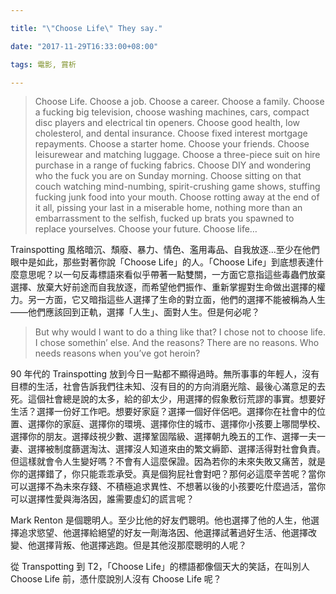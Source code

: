 ```yaml
---

title: "\"Choose Life\" They say."

date: "2017-11-29T16:33:00+08:00"

tags: 電影, 賞析

---
```


> Choose Life. Choose a job. Choose a career. Choose a family. Choose a fucking big television, choose washing machines, cars, compact disc players and electrical tin openers. Choose good health, low cholesterol, and dental insurance. Choose fixed interest mortgage repayments. Choose a starter home. Choose your friends. Choose leisurewear and matching luggage. Choose a three-piece suit on hire purchase in a range of fucking fabrics. Choose DIY and wondering who the fuck you are on Sunday morning. Choose sitting on that couch watching mind-numbing, spirit-crushing game shows, stuffing fucking junk food into your mouth. Choose rotting away at the end of it all, pissing your last in a miserable home, nothing more than an embarrassment to the selfish, fucked up brats you spawned to replace yourselves. Choose your future. Choose life…

Trainspotting 風格暗沉、頹廢、暴力、情色、濫用毒品、自我放逐...至少在他們眼中是如此，那些對著你說「Choose Life」的人。「Choose Life」到底想表達什麼意思呢？以一句反毒標語來看似乎帶著一點雙關，一方面它意指這些毒蟲們放棄選擇、放棄大好前途而自我放逐，而希望他們振作、重新掌握對生命做出選擇的權力。另一方面，它又暗指這些人選擇了生命的對立面，他們的選擇不能被稱為人生——他們應該回到正軌，選擇「人生」、面對人生。但是何必呢？

> But why would I want to do a thing like that? I chose not to choose life. I chose somethin’ else. And the reasons? There are no reasons. Who needs reasons when you’ve got heroin?

90 年代的 Trainspotting 放到今日一點都不顯得過時。無所事事的年輕人，沒有目標的生活，社會告訴我們往未知、沒有目的的方向消磨光陰、最後心滿意足的去死。這個社會總是說的太多，給的卻太少，用選擇的假象敷衍荒謬的事實。想要好生活？選擇一份好工作吧。想要好家庭？選擇一個好伴侶吧。選擇你在社會中的位置、選擇你的家庭、選擇你的環境、選擇你住的城市、選擇你小孩要上哪間學校、選擇你的朋友。選擇歧視少數、選擇鞏固階級、選擇朝九晚五的工作、選擇一夫一妻、選擇被制度篩選淘汰、選擇沒人知道來由的繁文縟節、選擇活得對社會負責。但這樣就會令人生變好嗎？不會有人這麼保證。因為若你的未來失敗又痛苦，就是你的選擇錯了，你只能乖乖承受。真是個狗屁社會對吧？那何必這麼辛苦呢？當你可以選擇不為未來存錢、不積極追求異性、不想著以後的小孩要吃什麼過活，當你可以選擇性愛與海洛因，誰需要虛幻的謊言呢？

Mark Renton 是個聰明人。至少比他的好友們聰明。他也選擇了他的人生，他選擇追求慾望、他選擇給絕望的好友一劑海洛因、他選擇試著過好生活、他選擇改變、他選擇背叛、他選擇逃跑。但是其他沒那麼聰明的人呢？

從 Transpotting 到 T2，「Choose Life」的標語都像個天大的笑話，在叫別人 Choose Life 前，憑什麼說別人沒有 Choose Life 呢？
